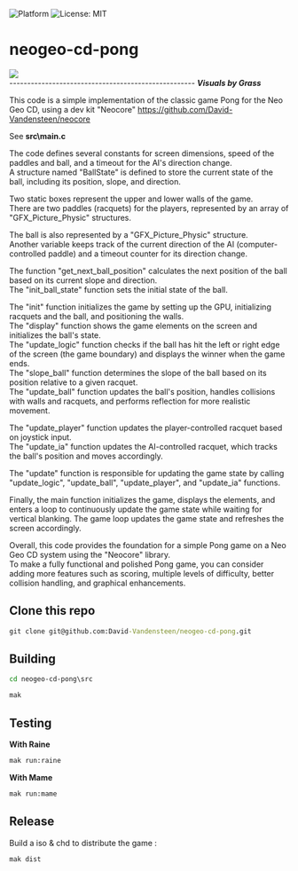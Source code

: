 ![Platform](https://img.shields.io/badge/platform-%20%7C%20windows-lightgrey) ![License: MIT](https://img.shields.io/badge/License-MIT-green.svg)  

# neogeo-cd-pong  
  
![](https://media.giphy.com/media/mDknOSUEaP0zcI7tzV/giphy.gif)  
---------------------------------------------------- **_Visuals by Grass_**
  
This code is a simple implementation of the classic game Pong for the Neo Geo CD,
using a dev kit "Neocore" https://github.com/David-Vandensteen/neocore  

See **src\main.c**  

The code defines several constants for screen dimensions, speed of the paddles and ball, and a timeout for the AI's direction change.  
A structure named "BallState" is defined to store the current state of the ball, including its position, slope, and direction.

Two static boxes represent the upper and lower walls of the game.  
There are two paddles (racquets) for the players, represented by an array of "GFX_Picture_Physic" structures.

The ball is also represented by a "GFX_Picture_Physic" structure.  
Another variable keeps track of the current direction of the AI (computer-controlled paddle) and a timeout counter for its direction change.

The function "get_next_ball_position" calculates the next position of the ball based on its current slope and direction.  
The "init_ball_state" function sets the initial state of the ball.  

The "init" function initializes the game by setting up the GPU, initializing racquets and the ball, and positioning the walls.  
The "display" function shows the game elements on the screen and initializes the ball's state.  
The "update_logic" function checks if the ball has hit the left or right edge of the screen (the game boundary) and displays the winner when the game ends.  
The "slope_ball" function determines the slope of the ball based on its position relative to a given racquet.  
The "update_ball" function updates the ball's position, handles collisions with walls and racquets, and performs reflection for more realistic movement.  

The "update_player" function updates the player-controlled racquet based on joystick input.  
The "update_ia" function updates the AI-controlled racquet, which tracks the ball's position and moves accordingly.  

The "update" function is responsible for updating the game state by calling "update_logic", "update_ball", "update_player", and "update_ia" functions.

Finally, the main function initializes the game, displays the elements, and enters a loop to continuously update the game state while waiting for vertical blanking.
The game loop updates the game state and refreshes the screen accordingly.

Overall, this code provides the foundation for a simple Pong game on a Neo Geo CD system using the "Neocore" library.  
To make a fully functional and polished Pong game, you can consider adding more features such as scoring, multiple levels of difficulty, better collision handling, and graphical enhancements.

## Clone this repo
```cmd
git clone git@github.com:David-Vandensteen/neogeo-cd-pong.git
```

## Building
```cmd
cd neogeo-cd-pong\src
```

```cmd
mak
```

## Testing

**With Raine**
```cmd
mak run:raine
```

**With Mame**
```cmd
mak run:mame
```

## Release
Build a iso & chd to distribute the game :  
```cmd
mak dist
```
